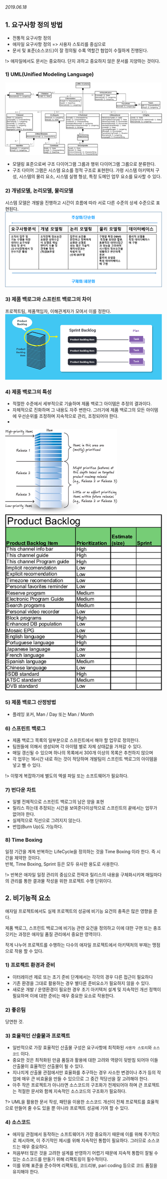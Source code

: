 ###### 2019.06.18

## 1. 요구사항 정의 방법

* 전통적 요구사항 정의
* 애자일 요구사항 정의 => 사용자 스토리를 중심으로
* 문서 및 표준(소스코드)이 잘 정의될 수록 역할간 협업이 수월하게 진행된다.

!> 애자일에서도 문서는 중요하다. 단지 과하고 중요하지 않은 문서를 지양하는 것이다.

### 1) UML(Unified Modeling Language)

![uml](_assets/uml.png)
* 모델링 표준으로써 구조 다이어그램 그룹과 행위 다이어그램 그룹으로 분류한다.
* 구조 다이어 그램은 시스템 요소를 정적 구조로 표현한다. 가령 시스템 아키텍처 구성, 시스템의 물리 요소, 시스템 실행 형상, 특정 도메인 업무 요소를 묘사할 수 있다.

### 2) 개념모델, 논리모델, 물리모델

시스템 모델은 개발을 진행하고 시간이 흐름에 따라 서로 다른 수준의 상세 수준으로 표현된다.
![clp](_assets/clp.png)

### 3) 제품 백로그와 스프린트 백로그의 차이

프로젝트팀, 제품책임자, 이해관계자가 모여서 이를 정한다.
![pb](_assets/pb.png)

### 4) 제품 백로그의 특성

* 적절한 수준에서 세부적으로 기술하며 제품 백로그 아이템은 추정의 결과이다.
* 자체적으로 진화하며 그 내용도 자주 변한다. 그러기에 제품 백로그의 모든 아이템에 우선순위를 조정하며 지속적으로 관리, 조정되어야 한다.
* 

![product-backlog](_assets/product-backlog.jpg)
![product-backlog with excel](_assets/pbe.png)

### 5) 제품 백로그 산정방법

* 플레잉 포커, Man / Day 또는 Man / Month

### 6) 스프린트 백로그

* 제품 백로그 목록의 일부분으로 스프린트에서 해야 할 업무로 정의한다.
* 팀원들에 의해서 생성되며 각 아이템 별로 자체 상태값을 가져갈 수 있다.
* 매일 갱신될 수 있으며 하나의 목록에서 300개 이상의 목록은 추천하지 않으며
* 각 업무는 16시간 내로 하는 것이 적당하며 개발팀이 스프린트 백로그의 아이템을 넣고 뺄 수 있다. 

!> 이렇게 복잡하기에 별도의 엑셀 파일 또는 소프트웨어가 필요하다.

### 7) 번다운 차트

* 일별 전체적으로 스프린트 백로그의 남은 양을 표현
* 릴리스 하는데 추정되는 시간을 보여준다이상적으로 스프린트의 끝에서는 업무가 없어야 한다.
* 실제적으로 직선으로 그려지지 않는다.
* 번업(Burn Up)도 가능하다.

### 8) Time Boxing

일정 기간을 계쏙 반복하는 LifeCycle을 정의하는 것을 Time Boxing 이라 한다. 즉 시간을 제약한 것이다.  
반복, Time Boxing, Sprint 등은 모두 유사한 용도로 사용한다.

!> 반복은 애자일 일정 관리의 중심으로 전략과 릴리스의 내용을 구체화시키며 매일마다의 관리를 통한 결과물 작성을 위한 프로젝트 수행 단위이다.  

## 2. 비기능적 요소

애자일 프로젝트에서도 실제 프로젝트의 성공에 비기능 요건의 충족은 많은 영향을 준다.

제품 백로그, 스프린트 백로그에 비기능 관련 요건을 정의하고 이에 대한 구현 또는 충조깃키는 과정은 애자일 품질 관리에서 중요한 영역이다.

작게 나누어 프로젝트를 수행하는 다수의 애자일 프로젝트에서 아키텍처의 부재는 맹점으로 작용 할 수 있다.

### 1) 프로젝트 환경과 준비

* 이터레이션 제로 또는 초기 준비 단계에서는 각각의 경우 다른 접근이 필요하다
* 기존 환경을 그대로 활용하는 경우 별다른 준비요소가 필요하지 않을 수 있다.
* 새로운 개발 / 운영환경이 필요한 경우 초기 아키텍처 설계 및 지속적인 개선 정책이 필요하며 이에 대한 준비는 매우 중요한 요소로 작용한다.

### 2) 좋은팀

당연한 것.

### 3) 효율적인 산출물과 프로젝트

* 일반적으로 가장 효율적인 산출물 구성은 요구사항에 최적화된 `사용자 스토리`와 `소스코드` 이다.
* 중요한 것은 최적화된 만큼 품질과 활용에 대한 고려와 역량이 뒷받침 되어야 이들 산출물이 효율적인 산출물이 될 수 있다.
* 지나치게 산출물 관점에서만 효율화를 추구하는 경우 사소한 변경이나 추가 등의 작업에 매우 큰 비효율을 만들 수 있으므로 그 중간 적당선을 잘 고려해야 한다.
* 아주 작은 프로젝트가 아니라면 소스코드의 구조화가 전제되어야 하며 큰 프로젝트는 적절한 문서와 함께 지속적인 소스코드의 구조화가 필요하다.

?> UML을 활용한 문서 작성, 패턴을 이용한 소스코드 개선이 전체 프로젝트를 효율적으로 만들어 줄 수도 있을 뿐 아니라 프로젝트 성공에 기여 할 수 있다.

### 4) 소스코드

* 애자일 관점에서 동작하는 소프트웨어가 가장 중요하기 때문에 이를 위해 주기적으로 제시하며, 이 주기적인 제시를 위해 지속적인 통합이 필요하다. 그러므로 소스코드는 매우 중요하다.
* 처음부터 많은 것을 고려한 설계를 반영하기 어렵기 때문에 지속적 통합이 잘될 수 있는 소스코드를 만들기 위해 리팩토링이 필수적이다.
* 이를 위해 표준을 준수하며 리팩토링, 코드리뷰, pari coding 등으로 코드 품질을 유지해야 한다.

